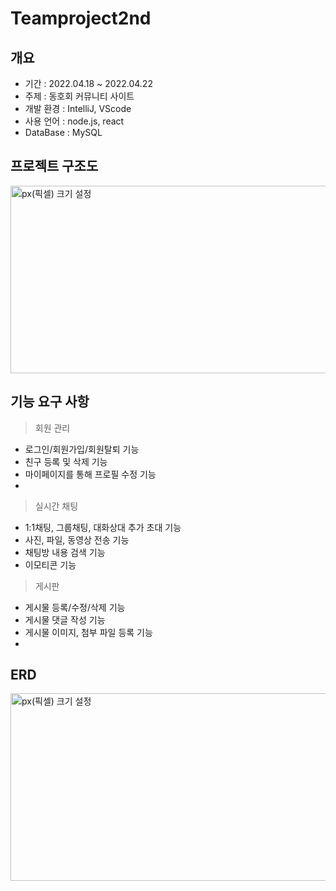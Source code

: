 # Teamproject2nd

## 개요
- 기간 : 2022.04.18 ~ 2022.04.22
- 주제 : 동호회 커뮤니티 사이트
- 개발 환경 : IntelliJ, VScode
- 사용 언어 : node.js, react
- DataBase : MySQL

## 프로젝트 구조도
<img src="https://github.com/Quence1151/Teamproject2nd/blob/main/doc/img/%ED%94%84%EB%A1%9C%EC%A0%9D%ED%8A%B8%20%EA%B5%AC%EC%A1%B0%EB%8F%84(ver.0).png" width="1100px" height="300px" title="px(픽셀) 크기 설정"></img><br/>


## 기능 요구 사항

> 회원 관리
>
- 로그인/회원가입/회원탈퇴 기능
- 친구 등록 및 삭제 기능
- 마이페이지를 통해 프로필 수정 기능
-
> 실시간 채팅
>
- 1:1채팅, 그룹채팅, 대화상대 추가 초대 기능
- 사진, 파일, 동영상 전송 기능
- 채팅방 내용 검색 기능
- 이모티콘 기능
> 게시판
>
- 게시물 등록/수정/삭제 기능
- 게시물 댓글 작성 기능
- 게시물 이미지, 첨부 파일 등록 기능
-


## ERD
<img src="https://github.com/Quence1151/Teamproject2nd/blob/main/doc/img/ERD(ver.3).png" width="1100px" height="300px" title="px(픽셀) 크기 설정"></img><br/>